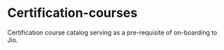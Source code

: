 # Certification-courses
Certification course catalog serving as a pre-requisite of on-boarding to Jio.
